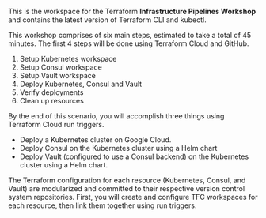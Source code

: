 This is the workspace for the Terraform **Infrastructure Pipelines Workshop** and contains the latest version of Terraform CLI and kubectl.

This workshop comprises of six main steps, estimated to take a total of 45 minutes. The first 4 steps will be done using Terraform Cloud and GitHub.

1. Setup Kubernetes workspace
2. Setup Consul workspace
3. Setup Vault workspace
4. Deploy Kubernetes, Consul and Vault
5. Verify deployments
6. Clean up resources

By the end of this scenario, you will accomplish three things using Terraform Cloud run triggers.

- Deploy a Kubernetes cluster on Google Cloud.
- Deploy Consul on the Kubernetes cluster using a Helm chart
- Deploy Vault (configured to use a Consul backend) on the Kubernetes cluster using a Helm chart.

The Terraform configuration for each resource (Kubernetes, Consul, and Vault) are modularized and committed to their respective version control system repositories. First, you will create and configure TFC workspaces for each resource, then link them together using run triggers.
